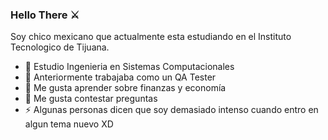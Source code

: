 ### Hello There ⚔️

Soy chico mexicano que actualmente esta estudiando en el Instituto Tecnologico de Tijuana. 

- 🔭 Estudio Ingenieria en Sistemas Computacionales  
- 💯 Anteriormente trabajaba como un QA Tester
- 🌱 Me gusta aprender sobre finanzas y economía
- 💬 Me gusta contestar preguntas
- ⚡ Algunas personas dicen que soy demasiado intenso cuando entro en algun tema nuevo XD

